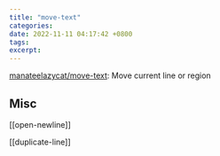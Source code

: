 ```yaml
---
title: "move-text"
categories: 
date: 2022-11-11 04:17:42 +0800
tags: 
excerpt: 
---
```



[manateelazycat/move-text](https://github.com/manateelazycat/move-text): Move current line or region


## Misc

[[open-newline]]

[[duplicate-line]]




